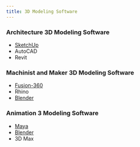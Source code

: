```yaml
---
title: 3D Modeling Software
---
```


### Architecture 3D Modeling Software

- [SketchUp](sketchup/sketchup.md)
- AutoCAD
- Revit

### Machinist and Maker 3D Modeling Software

- [Fusion-360](./fusion-360/fusion-360.md)
- Rhino
- [Blender](blender/blender.md)

### Animation 3 Modeling Software

- [Maya](maya/maya.md)
- [Blender](blender/blender.md)
- 3D Max
